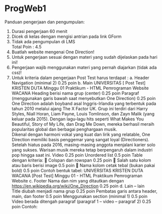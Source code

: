 # ProgWeb1

Panduan pengerjaan dan pengumpulan: 
1. Durasi pengerjaan 60 menit 
2. Dicek di kelas dengan mengisi antrian pada link GForm 
3. Tidak ada pengumpulan di LMS  
Total Poin : 4.5 
1. Buatlah website mengenai One Direction! 
2. Untuk pengerjaan sesuai dengan materi yang sudah dijelaskan pada hari ini! 
3. Pengerjaan wajib menggunakan materi yang pernah diajarkan (tidak ada css)! 
4. Untuk kriteria dalam pengerjaan Post Test harus terdapat : 
a. Header 
Navigation (minimal 2) 0.25 poin 
b. Main 
UNIVERSITAS 
[ 
Post 
Test] 
KRISTEN 
DUTA 
Minggu 
01 
Praktikum - 
HTML 
Pemrograman 
Website 
WACANA 
Heading berisi nama grup (center) 0.25 poin 
Paragraf (menggunakan garis bawah saat menyebutkan One Direction) 
0.25 poin 
One Direction adalah boyband asal Inggris-Irlandia yang terbentuk pada tahun 
2010 melalui ajang The X Factor UK. Grup ini terdiri dari Harry Styles, Niall Horan, 
Liam Payne, Louis Tomlinson, dan Zayn Malik (yang keluar pada 2015). Dengan 
lagu-lagu hits seperti What Makes You Beautiful, Story of My Life, dan Drag Me 
Down, mereka berhasil meraih popularitas global dan berbagai penghargaan 
musik.  
Dikenal dengan harmoni vokal yang kuat dan lirik yang relatable, One Direction 
memiliki basis penggemar yang sangat loyal (Directioners). Setelah hiatus pada 
2016, masing-masing anggota menjalani karier solo yang sukses. Warisan musik 
mereka tetap berpengaruh dalam industri pop hingga saat ini. 
Video 0.25 poin 
Unordered list 0.5 poin 
Table dengan kriteria: 
 Colspan dan rowspan 0.25 poin 
 Salah satu kolom atau baris berisi image 0.5 poin 
 Nama kolom cetak tebal (bukan pakai bold) 0.5 poin 
Contoh bentuk tabel: 
UNIVERSITAS KRISTEN DUTA WACANA 
[Post Test] Minggu 01 - HTML 
Praktikum Pemrograman Website 
c. Footer 
Nama dan nim yang ditautkan dengan 
https://en.wikipedia.org/wiki/One_Direction  0.25 poin 
d. Lain – lain  
Title diubah menjadi nama grup 0.25 poin 
Pembatas garis antara header, main, dan footer 0.5 poin 
Menggunakan section (minimal 1) 0.5 poin 
Video berada ditengah paragraf (paragraf 1 – video – paragraf 2) 0.25 
poin 
Contoh:  
